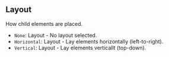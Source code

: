 ## Layout

How child elements are placed.

- `None`: Layout - No layout selected.
- `Horizontal`: Layout - Lay elements horizontally (left-to-right).
- `Vertical`: Layout - Lay elements verticallt (top-down).
